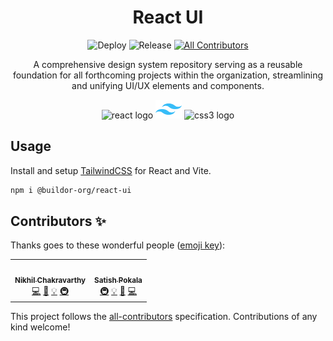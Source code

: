 <div align="center">

# React UI

<!-- ALL-CONTRIBUTORS-BADGE:START - Do not remove or modify this section -->

![Deploy](https://github.com/buildor-org/design-system/actions/workflows/deploy_storybook.yaml/badge.svg) ![Release](https://github.com/buildor-org/design-system/actions/workflows/release.yaml/badge.svg) [![All Contributors](https://img.shields.io/badge/all_contributors-2-orange.svg?style=flat-square)](#contributors-)

<!-- ALL-CONTRIBUTORS-BADGE:END -->

A comprehensive design system repository serving as a reusable foundation for all forthcoming projects within the organization, streamlining and unifying UI/UX elements and components.

</div>

<div align="center">
  <img src="https://cdn.jsdelivr.net/gh/devicons/devicon/icons/react/react-original.svg" height="30" width="42" alt="react logo"  />
  <img src="https://raw.githubusercontent.com/devicons/devicon/v2.15.1/icons/tailwindcss/tailwindcss-plain.svg" height="30" width="42" alt="tailwindcss logo"  />
  <img src="https://cdn.jsdelivr.net/gh/devicons/devicon/icons/storybook/storybook-original.svg" height="30" width="42" alt="css3 logo"  />
</div>

## Usage

Install and setup [TailwindCSS](https://tailwindcss.com/docs/guides/vite#react) for React and Vite.

```bash
npm i @buildor-org/react-ui
```

## Contributors ✨

Thanks goes to these wonderful people ([emoji key](https://allcontributors.org/docs/en/emoji-key)):

<!-- ALL-CONTRIBUTORS-LIST:START - Do not remove or modify this section -->
<!-- prettier-ignore-start -->
<!-- markdownlint-disable -->
<table>
  <tr>
    <td align="center"><a href="https://nikhil980.github.io/cnc/"><img src="https://avatars.githubusercontent.com/u/59420126?v=4?s=10" width="10px;" alt=""/><br /><sub><b>Nikhil Chakravarthy</b></sub></a><br /><a href="https://github.com/buildor-org/react-ui/commits?author=cnikhil469" title="Code">💻</a> <a href="https://github.com/buildor-org/react-ui/commits?author=cnikhil469" title="Documentation">📖</a> <a href="#example-cnikhil469" title="Examples">💡</a> <a href="#infra-cnikhil469" title="Infrastructure (Hosting, Build-Tools, etc)">🚇</a></td>
    <td align="center"><a href="https://github.com/Satishpokala124"><img src="https://avatars.githubusercontent.com/u/49762924?v=4?s=10" width="10px;" alt=""/><br /><sub><b>Satish Pokala</b></sub></a><br /><a href="#infra-Satishpokala124" title="Infrastructure (Hosting, Build-Tools, etc)">🚇</a> <a href="#example-Satishpokala124" title="Examples">💡</a> <a href="https://github.com/buildor-org/react-ui/commits?author=Satishpokala124" title="Documentation">📖</a> <a href="https://github.com/buildor-org/react-ui/commits?author=Satishpokala124" title="Code">💻</a></td>
  </tr>
</table>

<!-- markdownlint-restore -->
<!-- prettier-ignore-end -->

<!-- ALL-CONTRIBUTORS-LIST:END -->

This project follows the [all-contributors](https://github.com/all-contributors/all-contributors) specification. Contributions of any kind welcome!
